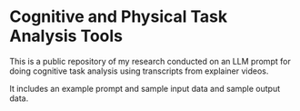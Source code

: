 # Cognitive and Physical Task Analysis Tools

This is a public repository of my research conducted on an LLM prompt for doing cognitive task analysis using transcripts from explainer videos. 

It includes an example prompt and sample input data and sample output data.
